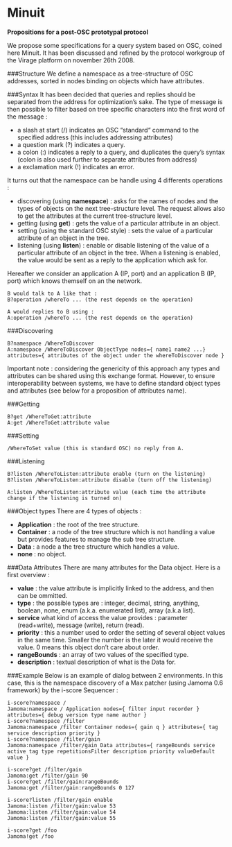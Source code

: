 Minuit
======

**Propositions for a post-OSC prototypal protocol**

We propose some specifications for a query system based on OSC, coined here Minuit.
It has been discussed and refined by the protocol workgroup of the Virage platform on november 26th 2008.

###Structure
We define a namespace as a tree-structure of OSC addresses, sorted in nodes binding on objects which have attributes.

###Syntax
It has been decided that queries and replies should be separated from the address for optimization’s sake.
The type of message is then possible to filter based on tree specific characters into the first word of the message :
* a slash at start (/) indicates an OSC “standard“ command to the specified address (this includes addressing attributes)
* a question mark (?) indicates a query.
* a colon (:) indicates a reply to a query, and duplicates the query’s syntax (colon is also used further to separate attributes from address)
* a exclamation mark (!) indicates an error.

It turns out that the namespace can be handle using 4 differents operations :
* discovering (using **namespace**) : asks for the names of nodes and the types of objects on the next tree-structure level. The request allows also to get the attributes at the current tree-structure level.
* getting (using **get**) : gets the value of a particular attribute in an object.
* setting (using the standard OSC style) : sets the value of a particular attribute of
an object in the tree.
* listening (using **listen**) : enable or disable listening of the value of a particular attribute of an object in the tree. When a listening is enabled, the value would be sent as a reply to the application which ask for.

Hereafter we consider an application A (IP, port) and an application B (IP, port) which knows themself on an the network.
~~~
B would talk to A like that :
B?operation /whereTo ... (the rest depends on the operation)

A would replies to B using :
A:operation /whereTo ... (the rest depends on the operation)
~~~

###Discovering
~~~
B?namespace /WhereToDiscover
A:namespace /WhereToDiscover ObjectType nodes={ name1 name2 ...} attributes={ attributes of the object under the whereToDiscover node }
~~~

Important note : considering the genericity of this approach any types and attributes can be shared using this exchange format. However, to ensure interoperability between systems, we have to define standard object types and attributes (see below for a proposition of attributes name).

###Getting
~~~
B?get /WhereToGet:attribute 
A:get /WhereToGet:attribute value
~~~

###Setting
~~~
/WhereToSet value (this is standard OSC) no reply from A.
~~~

###Listening
~~~
B?listen /WhereToListen:attribute enable (turn on the listening) 
B?listen /WhereToListen:attribute disable (turn off the listening)

A:listen /WhereToListen:attribute value (each time the attribute change if the listening is turned on)
~~~

###Object types
There are 4 types of objects : 
* **Application** : the root of the tree structure.
* **Container** : a node of the tree structure which is not handling a value but provides features to manage the sub tree structure.
* **Data** : a node a the tree structure which handles a value.
* **none** : no object.

###Data Attributes
There are many attributes for the Data object. Here is a first overview :
* **value** : the value attribute is implicitly linked to the address, and then can be ommitted.
* **type** : the possible types are : integer, decimal, string, anything, boolean, none, enum (a.k.a. enumerated list), array (a.k.a list).
* **service**
what kind of access the value provides : parameter (read+write), message (write), return (read).
* **priority** : this a number used to order the setting of several object values in the same time. Smaller the number is the later it would receive the value. 0 means this object don’t care about order.
* **rangeBounds** : an array of two values of the specified type.
* **description** : textual description of what is the Data for.

###Example
Below is an example of dialog between 2 environments. In this case, this is the namespace discovery of a Max patcher (using Jamoma 0.6 framework) by the i-score Sequencer :

~~~
i-score?namespace /
Jamoma:namespace / Application nodes={ filter input recorder } attributes={ debug version type name author }
i-score?namespace /filter
Jamoma:namespace /filter Container nodes={ gain q } attributes={ tag service description priority }
i-score?namespace /filter/gain
Jamoma:namespace /filter/gain Data attributes={ rangeBounds service active tag type repetitionsFilter description priority valueDefault value }
~~~

~~~
i-score?get /filter/gain 
Jamoma:get /filter/gain 90
i-score?get /filter/gain:rangeBounds 
Jamoma:get /filter/gain:rangeBounds 0 127
~~~

~~~
i-score?listen /filter/gain enable
Jamoma:listen /filter/gain:value 53 
Jamoma:listen /filter/gain:value 54 
Jamoma:listen /filter/gain:value 55
~~~

~~~
i-score?get /foo
Jamoma!get /foo
~~~